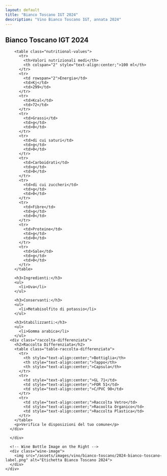 ```yaml
---
layout: default
title: "Bianco Toscano IGT 2024"
description: "Vino Bianco Toscano IGT, annata 2024"
---
```


<section class="hero-section">
  <div class="hero-overlay">
    <div class="hero-content">
      <!-- Hero Text on the Left -->
      <div class="wine-info">
        <h1 class="page-wine-title">Bianco Toscano IGT 2024</h1>

        <table class="nutritional-values">
          <tr>
            <th>Valori nutrizionali medi</th>
            <th colspan="2" style="text-align:center;">100 ml</th>
          </tr>
          <tr>
            <td rowspan="2">Energia</td>
            <td>Kj</td>
            <td>299</td>
          </tr>
          <tr>
            <td>Kcal</td>
            <td>72</td>
          </tr>
          <tr>
            <td>Grassi</td>
            <td>g</td>
            <td>0</td>
          </tr>
          <tr>
            <td>di cui saturi</td>
            <td>g</td>
            <td>0</td>
          </tr>
          <tr>
            <td>Carboidrati</td>
            <td>g</td>
            <td>0</td>
          </tr>
          <tr>
            <td>di cui zuccheri</td>
            <td>g</td>
            <td>0</td>
          </tr>
          <tr>
            <td>Fibre</td>
            <td>g</td>
            <td>0</td>
          </tr>
          <tr>
            <td>Proteine</td>
            <td>g</td>
            <td>0</td>
          </tr>
          <tr>
            <td>Sale</td>
            <td>g</td>
            <td>0</td>
          </tr>
        </table>

        <h3>Ingredienti:</h3>
        <ul>
          <li>Uva</li>
        </ul>

        <h3>Conservanti:</h3>
        <ul>
          <li>Metabisolfito di potassio</li>
        </ul>

        <h3>Stabilizzanti:</h3>
        <ul>
          <li>Gomma arabica</li>
        </ul>
      <div class="raccolta-differenziata">
        <h2>Raccolta Differenziata</h2>
        <table class="table-raccolta-differenziata">
          <tr>
            <th style="text-align:center;">Bottiglia</th>
            <th style="text-align:center;">Tappo</th>
            <th style="text-align:center;">Capsula</th>
          </tr>
          <tr>
            <td style="text-align:center;">GL 71</td>
            <td style="text-align:center;">FOR 51</td>
            <td style="text-align:center;">C/PVC 90</td>
          </tr>
          <tr>
            <td style="text-align:center;">Raccolta Vetro</td>
            <td style="text-align:center;">Racoolta Organico</td>
            <td style="text-align:center;">Raccolta Plastica</td>
          </tr>
        </table>
        <p>Verifica le disposizioni del tuo comune</p>
      </div>

      </div>

      <!-- Wine Bottle Image on the Right -->
      <div class="wine-image">
        <img src="/assets/images/vino/bianco-toscano/2024-bianco-toscano-label.png" alt="Etichetta Bianco Toscano 2024">
      </div>
    </div>

  </div>
</section>
